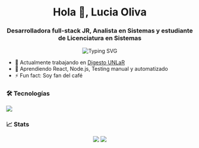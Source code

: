 <h1 align="center">Hola 👋, Lucia Oliva</h1>
<h3 align="center">Desarrolladora full-stack JR, Analista en Sistemas y estudiante de Licenciatura en Sistemas</h3>

<p align="center">
  <img src="https://readme-typing-svg.herokuapp.com?font=Fira+Code&size=22&pause=1000&center=true&vCenter=true&width=435&lines=Desarrolladora+Web;Apasionada+por+la+tecnolog%C3%ADa;Estudiante+de+Sistemas+y+Derecho" alt="Typing SVG" />
</p>

- 🔭 Actualmente trabajando en [Digesto UNLaR](https://digesto.unlar.edu.ar)
- 🌱 Aprendiendo React, Node.js, Testing manual y automatizado
- ⚡ Fun fact: Soy fan del café 

### 🛠️ Tecnologías

<p>
  <img src="https://skillicons.dev/icons?i=js,react,nodejs,express,mysql,html,css,tailwind,docker" />
</p>

### 📈 Stats

<p align="center">
  <img src="https://github-readme-stats.vercel.app/api?username=tu-usuario&show_icons=true&theme=github_dark" />
  <img src="https://github-readme-stats.vercel.app/api/top-langs/?username=tu-usuario&layout=compact&theme=github_dark" />
</p>
